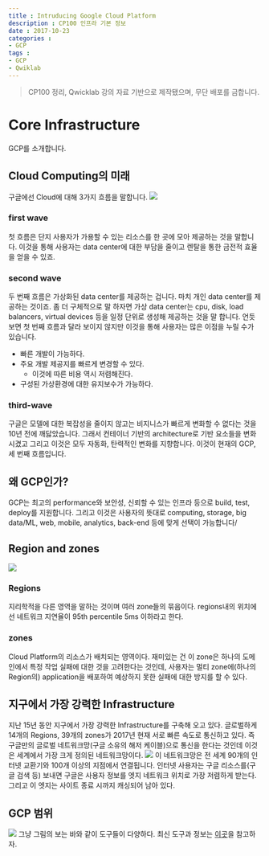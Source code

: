 ```yaml
---
title : Intruducing Google Cloud Platform
description : CP100 인프라 기본 정보
date : 2017-10-23
categories :
- GCP
tags :
- GCP
- Qwiklab
---
```


> CP100 정리, Qwicklab 강의 자료 기반으로 제작됐으며, 무단 배포를 금합니다.


# Core Infrastructure
GCP를 소개합니다.

## Cloud Computing의 미래
구글에선 Cloud에 대해 3가지 흐름을 말합니다.
![](https://github.com/beyondat/beyondat.github.io/blob/master/images/2017-10/cp100-1-1.png?raw=true)
### first wave
첫 흐름은 단지 사용자가 가용할 수 있는 리소스를 한 곳에 모아 제공하는 것을 말합니다.
이것을 통해 사용자는 data center에 대한 부담을 줄이고 렌탈을 통한 금전적 효율을 얻을 수 있죠.
### second wave
두 번째 흐름은 가상화된 data center를 제공하는 겁니다. 마치 개인 data center를 제공하는 것이죠. 좀 더 구체적으로 말 하자면 가상 data center는 cpu, disk, load balancers, virtual devices 등을 일정 단위로 생성해 제공하는 것을 말 합니다.
언듯 보면 첫 번째 흐름과 달라 보이지 않지만 이것을 통해 사용자는 많은 이점을 누릴 수가 있습니다.
- 빠른 개발이 가능하다.
- 주요 개발 제공지를 빠르게 변경할 수 있다.
  - 이것에 따른 비용 역시 저렴해진다.
- 구성된 가상환경에 대한 유지보수가 가능하다.
### third-wave
구글은 모델에 대한 복잡성을 줄이지 않고는 비지니스가 빠르게 변화할 수 없다는 것을 10년 전에 깨닳았습니다. 그래서 컨테이너 기반의 architecture로 기반 요소들을 변화 시겼고 그리고 이것은 모두 자동화, 탄력적인 변화를 지향합니다. 이것이 현재의 GCP, 세 번째 흐름입니다.

## 왜 GCP인가?
GCP는 최고의 performance와 보안성, 신뢰할 수 있는 인프라 등으로 build, test, deploy를 지원합니다. 그리고 이것은 사용자의 뜻대로 computing, storage, big data/ML, web, mobile, analytics, back-end 등에 맞게 선택이 가능합니다/

## Region and zones
![](https://github.com/beyondat/beyondat.github.io/blob/master/images/2017-10/cp100-1-2.png?raw=true)
### Regions
지리학적을 다른 영역을 말하는 것이며 여러 zone들의 묶음이다.
regions내의 위치에선 네트워크 지연율이 95th percentile 5ms 이하라고 한다.
### zones
Cloud Platform의 리소스가 배치되는 영역이다.
재미있는 건 이 zone은 하나의 도메인에서 특정 작업 실패에 대한 것을 고려한다는 것인데, 사용자는 멀티 zone에(하나의 Region의) application을 배포하여 예상하지 못한 실패에 대한 방지를 할 수 있다.

## 지구에서 가장 강력한 Infrastructure
지난 15년 동안 지구에서 가장 강력한 Infrastructure를 구축해 오고 있다. 글로벌하게 14개의 Regions, 39개의 zones가 2017년 현재 서로 빠른 속도로 통신하고 있다.
즉 구글만의 글로벌 네트워크망(구글 소유의 해저 케이블)으로 통신을 한다는 것인데 이것은 세계에서 가장 크게 정의된 네트워크망이다.
![](https://github.com/beyondat/beyondat.github.io/blob/master/images/2017-10/cp100-1-3.png?raw=true)
이 네트워크망은 전 세계 90개의 인터넷 교환기와 100개 이상의 지점에서 연결됩니다.
인터넷 사용자는 구글 리소스를(구글 검색 등) 보내면 구글은 사용자 정보를 엣지 네트워크 위치로 가장 저렴하게 받는다. 그리고 이 엣지는 사이트 종료 시까지 캐싱되어 남아 있다.

## GCP 범위
![](https://github.com/beyondat/beyondat.github.io/blob/master/images/2017-10/cp100-1-5.png?raw=true)
그냥 그림의 보는 바와 같이 도구들이 다양하다.
최신 도구과 정보는 [이곳](https://cloud.google.com/products/)을 참고하자.
